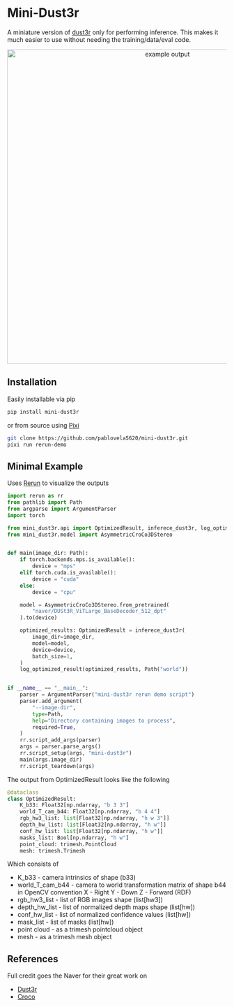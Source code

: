 # Mini-Dust3r
A miniature version of [dust3r](https://github.com/naver/dust3r) only for performing inference.
This makes it much easier to use without needing the training/data/eval code.
<p align="center">
  <img src="media/mini-dust3r.gif" alt="example output" width="720" />
</p>


## Installation
Easily installable via pip
```bash
pip install mini-dust3r
```

or from source using [Pixi](pixi.sh)

``` bash
git clone https://github.com/pablovela5620/mini-dust3r.git
pixi run rerun-demo
```

## Minimal Example
Uses [Rerun](http://rerun.io/) to visualize the outputs

```python
import rerun as rr
from pathlib import Path
from argparse import ArgumentParser
import torch

from mini_dust3r.api import OptimizedResult, inferece_dust3r, log_optimized_result
from mini_dust3r.model import AsymmetricCroCo3DStereo


def main(image_dir: Path):
    if torch.backends.mps.is_available():
        device = "mps"
    elif torch.cuda.is_available():
        device = "cuda"
    else:
        device = "cpu"

    model = AsymmetricCroCo3DStereo.from_pretrained(
        "naver/DUSt3R_ViTLarge_BaseDecoder_512_dpt"
    ).to(device)

    optimized_results: OptimizedResult = inferece_dust3r(
        image_dir=image_dir,
        model=model,
        device=device,
        batch_size=1,
    )
    log_optimized_result(optimized_results, Path("world"))


if __name__ == "__main__":
    parser = ArgumentParser("mini-dust3r rerun demo script")
    parser.add_argument(
        "--image-dir",
        type=Path,
        help="Directory containing images to process",
        required=True,
    )
    rr.script_add_args(parser)
    args = parser.parse_args()
    rr.script_setup(args, "mini-dust3r")
    main(args.image_dir)
    rr.script_teardown(args)
```

The output from OptimizedResult looks like the following

```python
@dataclass
class OptimizedResult:
    K_b33: Float32[np.ndarray, "b 3 3"]
    world_T_cam_b44: Float32[np.ndarray, "b 4 4"]
    rgb_hw3_list: list[Float32[np.ndarray, "h w 3"]]
    depth_hw_list: list[Float32[np.ndarray, "h w"]]
    conf_hw_list: list[Float32[np.ndarray, "h w"]]
    masks_list: Bool[np.ndarray, "h w"]
    point_cloud: trimesh.PointCloud
    mesh: trimesh.Trimesh
```
Which consists of
* K_b33 - camera intrinsics of shape (b33)
* world_T_cam_b44 - camera to world transformation matrix of shape b44
     in OpenCV convention X - Right Y - Down Z - Forward (RDF)
* rgb_hw3_list - list of RGB images shape (list[hw3])
* depth_hw_list - list of normalized depth maps shape (list[hw])
* conf_hw_list - list of normalized confidence values (list[hw])
* mask_list - list of masks (list[hw])
* point cloud - as a trimesh pointcloud object
* mesh - as a trimesh mesh object

## References
Full credit goes the Naver for their great work on
* [Dust3r](https://github.com/naver/croco)
* [Croco](https://github.com/naver/croco)
